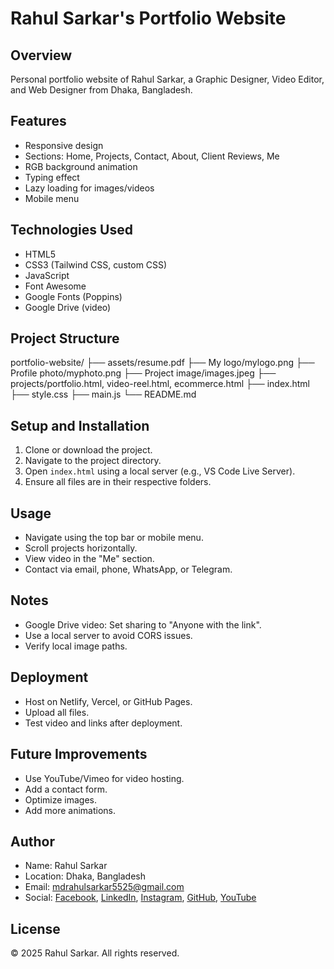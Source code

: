 # Rahul Sarkar's Portfolio Website

## Overview
Personal portfolio website of Rahul Sarkar, a Graphic Designer, Video Editor, and Web Designer from Dhaka, Bangladesh.

## Features
- Responsive design
- Sections: Home, Projects, Contact, About, Client Reviews, Me
- RGB background animation
- Typing effect
- Lazy loading for images/videos
- Mobile menu

## Technologies Used
- HTML5
- CSS3 (Tailwind CSS, custom CSS)
- JavaScript
- Font Awesome
- Google Fonts (Poppins)
- Google Drive (video)

## Project Structure  

portfolio-website/ ├── assets/resume.pdf ├── My logo/mylogo.png ├── Profile photo/myphoto.png ├── Project image/images.jpeg ├── projects/portfolio.html, video-reel.html, ecommerce.html ├── index.html ├── style.css ├── main.js └── README.md

## Setup and Installation
1. Clone or download the project.
2. Navigate to the project directory.
3. Open `index.html` using a local server (e.g., VS Code Live Server).
4. Ensure all files are in their respective folders.

## Usage
- Navigate using the top bar or mobile menu.
- Scroll projects horizontally.
- View video in the "Me" section.
- Contact via email, phone, WhatsApp, or Telegram.

## Notes
- Google Drive video: Set sharing to "Anyone with the link".
- Use a local server to avoid CORS issues.
- Verify local image paths.

## Deployment
- Host on Netlify, Vercel, or GitHub Pages.
- Upload all files.
- Test video and links after deployment.

## Future Improvements
- Use YouTube/Vimeo for video hosting.
- Add a contact form.
- Optimize images.
- Add more animations.

## Author
- Name: Rahul Sarkar
- Location: Dhaka, Bangladesh
- Email: mdrahulsarkar5525@gmail.com
- Social: [Facebook](https://www.facebook.com/rrRAHULSARKAR), [LinkedIn](https://www.linkedin.com/in/md-rahul-sarkar-199a9632a), [Instagram](https://www.instagram.com/md.rahul.sarkar.00.9), [GitHub](https://github.com/myusermouse), [YouTube](https://www.youtube.com/@yourchannel)

## License
© 2025 Rahul Sarkar. All rights reserved.
